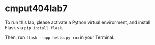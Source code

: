 # cmput404lab7

To run this lab, please activate a Python virtual environment, and install Flask via ```pip install flask```. 

Then, run ```flask --app hello.py run``` in your Terminal. 
